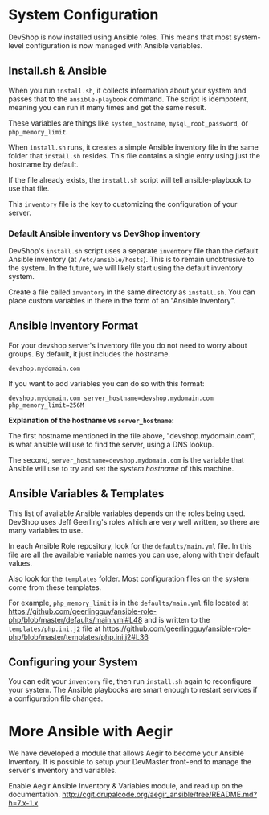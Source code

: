 # System Configuration

DevShop is now installed using Ansible roles. This means that most system-level configuration is now managed with Ansible variables.

## Install.sh & Ansible

When you run `install.sh`, it collects information about your system and passes that to the `ansible-playbook` command. The script is idempotent, meaning you can run it many times and get the same result.

These variables are things like `system_hostname`, `mysql_root_password`, or `php_memory_limit`.

When `install.sh` runs, it creates a simple Ansible inventory file in the same folder that `install.sh` resides.  This file contains a single entry using just the hostname by default.

If the file already exists, the `install.sh` script will tell ansible-playbook to use that file.

This `inventory` file is the key to customizing the configuration of your server.

### Default Ansible inventory vs DevShop inventory

DevShop's `install.sh` script uses a separate `inventory` file than the default Ansible inventory (at `/etc/ansible/hosts`). This is to remain unobtrusive to the system.  In the future, we will likely start using the default inventory system.

Create a file called `inventory` in the same directory as `install.sh`. You can place custom variables in there in the form of an "Ansible Inventory".

## Ansible Inventory Format

For your devshop server's inventory file you do not need to worry about groups.  By default, it just includes the hostname.

```
devshop.mydomain.com
```

If you want to add variables you can do so with this format:

```
devshop.mydomain.com server_hostname=devshop.mydomain.com php_memory_limit=256M
```

**Explanation of the hostname vs `server_hostname`:**

The first hostname mentioned in the file above, "devshop.mydomain.com", is what ansible will use to find the server, using a DNS lookup. 

The second, `server_hostname=devshop.mydomain.com` is the variable that Ansible will use to try and set the *system hostname* of this machine. 

## Ansible Variables & Templates

This list of available Ansible variables depends on the roles being used. DevShop uses Jeff Geerling's roles which are very well written, so there are many variables to use.

In each Ansible Role repository, look for the `defaults/main.yml` file. In this file are all the available variable names you can use, along with their default values.

Also look for the `templates` folder. Most configuration files on the system come from these templates.

For example, `php_memory_limit` is in the `defaults/main.yml` file located at https://github.com/geerlingguy/ansible-role-php/blob/master/defaults/main.yml#L48 and is written to the `templates/php.ini.j2` file at https://github.com/geerlingguy/ansible-role-php/blob/master/templates/php.ini.j2#L36

## Configuring your System

You can edit your `inventory` file, then run `install.sh` again to reconfigure your system.  The Ansible playbooks are smart enough to restart services if a configuration file changes.


# More Ansible with Aegir

We have developed a module that allows Aegir to become your Ansible Inventory. It is possible to setup your DevMaster front-end to manage the server's inventory and variables.

Enable Aegir Ansible Inventory & Variables module, and read up on the 
documentation.  http://cgit.drupalcode.org/aegir_ansible/tree/README.md?h=7.x-1.x
